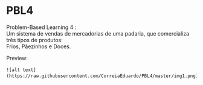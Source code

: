 # PBL4
Problem-Based Learning 4 :  
  Um sistema de vendas de mercadorias de uma padaria, que comercializa três tipos de produtos:   
    Frios, Pãezinhos e Doces.
  
  Preview:
    
    ![alt text](https://raw.githubusercontent.com/CorreiaEduardo/PBL4/master/img1.png)
